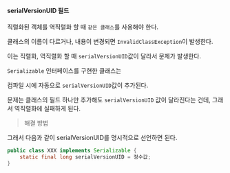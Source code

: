 #### serialVersionUID 필드

직렬화된 객체를 역직렬화 할 때 `같은 클래스`를 사용해야 한다.

클래스의 이름이 다르거나, 내용이 변경되면 `InvalidClassException`이 발생한다.

이는 직렬화, 역직렬화 할 때 `serialVersionUID`값이 달라서 문제가 발생한다.

`Serializable` 인터페이스를 구현한 클래스는

컴파일 시에 자동으로 `serialVersionUID`값이 추가된다.

문제는 클래스의 필드 하나만 추가해도 `serialVersionUID` 값이 달라진다는 건데, 그래서 역직렬화에 실패하게 된다.

> 해결 방법

그래서 다음과 같이 serialVersionUID를 명시적으로 선언하면 된다.

```java
public class XXX implements Serializable {
    static final long serialVersionUID = 정수값;
}
```

